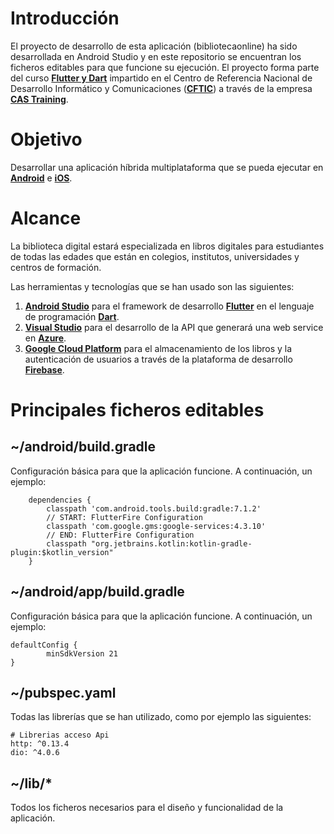 # Introducción

El proyecto de desarrollo de esta aplicación (bibliotecaonline) ha sido desarrollada en Android Studio y en este repositorio se encuentran los ficheros editables para que funcione su ejecución.
El proyecto forma parte del curso **[Flutter y Dart](https://cftic.centrosdeformacion.empleo.madrid.org/curso-flutter-y-dart)** impartido en el Centro de Referencia Nacional de Desarrollo Informático y Comunicaciones (**[CFTIC](https://cftic.centrosdeformacion.empleo.madrid.org/)**) a través de la empresa **[CAS Training](https://cas-training.com/)**.

# Objetivo

Desarrollar una aplicación híbrida multiplataforma que se pueda ejecutar en **[Android](https://developer.android.com/)** e **[iOS](https://developer.apple.com/)**.

# Alcance

La biblioteca digital estará especializada en libros digitales para estudiantes de todas las edades que están en colegios, institutos, universidades y centros de formación.

Las herramientas y tecnologías que se han usado son las siguientes:
1. **[Android Studio](https://developer.android.com/studio?hl=es&gclid=CjwKCAjwqauVBhBGEiwAXOepkSgaLDm3UMAlENvAFdmN4PEyA9Z7bDEbZm1tjpBk7PC1ihPEtxI0LhoCY_MQAvD_BwE&gclsrc=aw.ds)** para el framework de desarrollo **[Flutter](https://flutter.dev/?gclid=CjwKCAjwqauVBhBGEiwAXOepkecnRxnps5kWigJJX3jomkpK0SNLQYntdl2SmmNM8eYOx-JNEHh4zBoCf78QAvD_BwE&gclsrc=aw.ds)** en el lenguaje de programación **[Dart](https://dart.dev/)**.
2. **[Visual Studio](https://visualstudio.microsoft.com/es/vs/)** para el desarrollo de la API que generará una web service en **[Azure](https://azure.microsoft.com/es-es/)**.
3. **[Google Cloud Platform](https://cloud.google.com/gcp/?hl=es&utm_source=google&utm_medium=cpc&utm_campaign=emea-es-all-es-bkws-all-all-trial-e-gcp-1011340&utm_content=text-ad-none-any-DEV_c-CRE_593880918206-ADGP_Hybrid%20%7C%20BKWS%20-%20EXA%20%7C%20Txt%20~%20GCP%20~%20General%23v1-KWID_43700060384861666-kwd-26415313501-userloc_1005417&utm_term=KW_google%20cloud%20platform-NET_g-PLAC_&gclid=CjwKCAjwqauVBhBGEiwAXOepkZUs04dV8OsIx1RxFyvrIgjjymahHPaMydnn-4J7Ege9h85r6_sYRBoCUE8QAvD_BwE&gclsrc=aw.ds)** para el almacenamiento de los libros y la autenticación de usuarios a través de la plataforma de desarrollo **[Firebase](https://firebase.google.com/)**. 

# Principales ficheros editables

## ~/android/build.gradle

Configuración básica para que la aplicación funcione. A continuación, un ejemplo:
~~~
    dependencies {
        classpath 'com.android.tools.build:gradle:7.1.2'
        // START: FlutterFire Configuration
        classpath 'com.google.gms:google-services:4.3.10'
        // END: FlutterFire Configuration
        classpath "org.jetbrains.kotlin:kotlin-gradle-plugin:$kotlin_version"
    }
~~~

## ~/android/app/build.gradle

Configuración básica para que la aplicación funcione. A continuación, un ejemplo:
~~~
defaultConfig {
        minSdkVersion 21
}
~~~

## ~/pubspec.yaml

Todas las librerías que se han utilizado, como por ejemplo las siguientes:
~~~
# Librerias acceso Api
http: ^0.13.4
dio: ^4.0.6
~~~

## ~/lib/*

Todos los ficheros necesarios para el diseño y funcionalidad de la aplicación.
